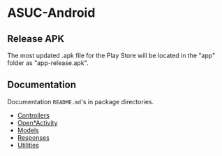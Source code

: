 # ASUC-Android

## Release APK
The most updated .apk file for the Play Store will be located in the "app" folder as "app-release.apk".

## Documentation
Documentation `README.md`'s in package directories. 

* [Controllers](app/src/main/java/com/asuc/asucmobile/controllers)
* [Open*Activity](app/src/main/java/com/asuc/asucmobile/main)
* [Models](app/src/main/java/com/asuc/asucmobile/models)
* [Responses](app/src/main/java/com/asuc/asucmobile/models/responses)
* [Utilities](app/src/main/java/com/asuc/asucmobile/utilities)

